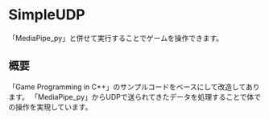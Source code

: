 # SimpleUDP
「MediaPipe_py」と併せて実行することでゲームを操作できます。

## 概要
「Game Programming in C++」のサンプルコードをベースにして改造してあります。
「MediaPipe_py」からUDPで送られてきたデータを処理することで体での操作を実現しています。
